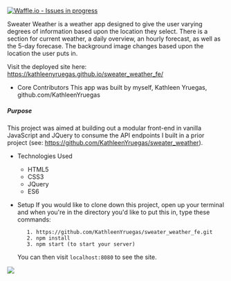 [![Waffle.io - Issues in progress](https://badge.waffle.io/KathleenYruegas/sweater_weather_fe.png?label=in%20progress&title=In%20Progress)](http://waffle.io/KathleenYruegas/sweater_weather_fe)

Sweater Weather is a weather app designed to give the user varying degrees of information based upon the location they select. There is a section for current weather, a daily overview, an hourly forecast, as well as the 5-day forecase. The background image changes based upon the location the user puts in.

Visit the deployed site here: https://kathleenyruegas.github.io/sweater_weather_fe/

* Core Contributors
This app was built by myself, Kathleen Yruegas, github.com/KathleenYruegas

##### Purpose

This project was aimed at building out a modular front-end in vanilla JavaScript and JQuery to consume the API endpoints I built in a prior project (see: https://github.com/KathleenYruegas/sweater_weather).  


* Technologies Used
  - HTML5
  - CSS3
  - JQuery
  - ES6


* Setup
  If you would like to clone down this project, open up your terminal and when you're in the directory you'd like to put this in, type these commands:
  ```
     1. https://github.com/KathleenYruegas/sweater_weather_fe.git
     2. npm install
     3. npm start (to start your server)
     ```
    You can then visit `localhost:8080` to see the site.


<img src='assets/location-now-section.png'>
